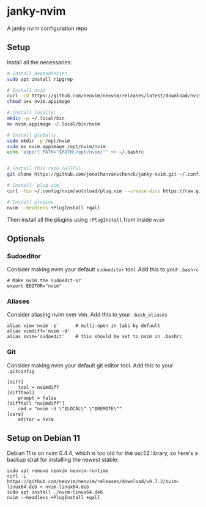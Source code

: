 # janky-nvim
A janky nvim configuration repo

## Setup

Install all the necessaries:
```bash
# Install dependancies
sudo apt install ripgrep

# Install nvim
curl -LO https://github.com/neovim/neovim/releases/latest/download/nvim.appimage
chmod u+x nvim.appimage

# Install locally:
mkdir -p ~/.local/bin
mv nvim.appimage ~/.local/bin/nvim

# Install globally
sudo mkdir -p /opt/nvim
sudo mv nvim.appimage /opt/nvim/nvim
echo 'export PATH="$PATH:/opt/nvim/"' >> ~/.bashrc


# Install this repo (HTTPS)
git clone https://github.com/jonathanvanschenck/janky-nvim.git ~/.config/nvim

# Install `plug.vim`
curl -fLo ~/.config/nvim/autoload/plug.vim --create-dirs https://raw.githubusercontent.com/junegunn/vim-plug/master/plug.vim

# Install plugins
nvim --headless +PlugInstall +qall
```

Then install all the plugins using `:PlugInstall` from inside `nvim`

## Optionals
### Sudoeditor
Consider making nvim your default `sudoeditor` tool. Add this to your `.bashrc`
```
# Make nvim the sudoedit-or
export EDITOR="nvim"
```

### Aliases
Consider aliasing nvim over vim. Add this to your `.bash_aliases`
```
alias vim='nvim -p'      # multi-open in tabs by default
alias vimdiff='nvim -d'
alias svim='sudoedit'    # this should be set to nvim in .bashrc
```

### Git
Consider making nvim your default git editor tool. Add this to your `.gitconfig`
```
[diff]
	tool = nvimdiff
[difftool]
	prompt = false
[difftoll "nvimdiff"]
	cmd = "nvim -d \"$LOCAL\" \"$REMOTE\""
[core]
	editor = nvim
```


## Setup on Debian 11
Debian 11 is on nvim 0.4.4, which is too old for the osc52 library, so here's a backup strat for installing the newest stable:
```
sudo apt remove neovim neovim-runtime
curl -L https://github.com/neovim/neovim/releases/download/v0.7.2/nvim-linux64.deb > nvim-linux64.deb
sudo apt install ./nvim-linux64.deb
nvim --headless +PlugInstall +qall
```
